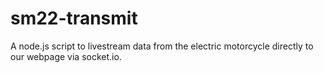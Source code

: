 # sm22-transmit

A node.js script to livestream data from the electric motorcycle directly to our webpage via socket.io.
